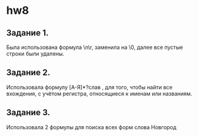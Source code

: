 # hw8

## Задание 1.

Была использована формула \n\r, заменила на \0, далее все пустые строки были удалены.

## Задание 2.

Использовала формулу [А-Я]*?слав , для того, чтобы найти все вхождения, с учётом регистра, относящиеся к именам или названиям.

## Задание 3.

Использовала 2 формулы для поиска всех форм слова Новгород
